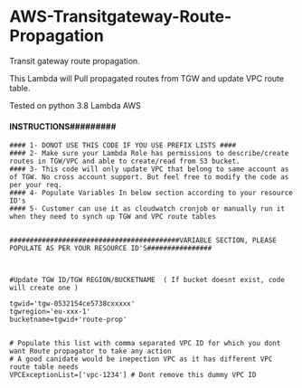 # AWS-Transitgateway-Route-Propagation

Transit gateway route propagation.

This Lambda will Pull propagated routes from TGW and update VPC route table.

Tested on python 3.8 Lambda AWS


 #### INSTRUCTIONS#########
    
    #### 1- DONOT USE THIS CODE IF YOU USE PREFIX LISTS ####
    #### 2- Make sure your Lambda Role has permissions to describe/create routes in TGW/VPC and able to create/read from S3 bucket.
    #### 3- This code will only update VPC that belong to same account as of TGW. No cross account support. But feel free to modify the code as per your req.
    #### 4- Populate Variables In below section according to your resource ID's
    #### 5- Customer can use it as cloudwatch cronjob or manually run it when they need to synch up TGW and VPC route tables


    ##########################################VARIABLE SECTION, PLEASE POPULATE AS PER YOUR RESOURCE ID'S################



    #Update TGW ID/TGW REGION/BUCKETNAME  ( If bucket doesnt exist, code will create one )

    tgwid='tgw-0532154ce5738cxxxxx'
    tgwregion='eu-xxx-1'
    bucketname=tgwid+'route-prop'


    # Populate this list with comma separated VPC ID for which you dont want Route propagator to take any action
    # A good canidate would be inepection VPC as it has different VPC route table needs
    VPCExceptionList=['vpc-1234'] # Dont remove this dummy VPC ID 
